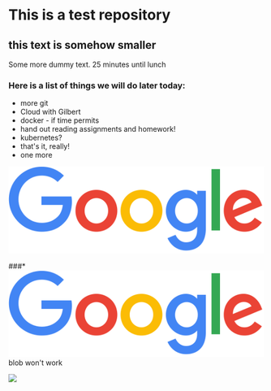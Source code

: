 # This is a test repository

## this text is somehow smaller

Some more dummy text. 25 minutes until lunch

### Here is a list of things we will do later today:

* more git
* Cloud with Gilbert
* docker - if time permits
* hand out reading assignments and homework!
* kubernetes?
* that's it, really!
* one more

![](googlelogo_color_272x92dp.png)

###* ![](https://github.com/adrianisme/Test-20210111/blob/main/googlelogo_color_272x92dp.png) blob won't work

![](https://adrianisme.github.io/Test-20210111/googlelogo_color_272x92dp.png)
